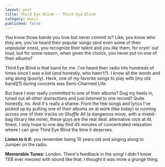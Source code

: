 ```yaml
---
layout: post
title: Third Eye Blind -- Third Eye Blind
category: music
published: false
---
```


You know those bands you love but never commit to? Like, you know who they are, you've heard their popular songs (and even some of their unpopular ones), you recognize their talent and you *like* them, for cryin' out loud, but for some reason, when given the choice, you never put on one of their albums?

Third Eye Blind is that band for me. I've heard their radio hits hundreds of times since I was a kid (and honestly, who hasn't?). I know all the words and sing along (poorly). Heck, one of my favorite songs to play with [my old band][1] during concerts was Semi-Charmed Life.

But have I ever really *committed* to one of their albums? Dug my heels in, tuned out all other distractions and just listened to one record? Quite honestly, no. And it's really a shame. From the few songs and lyrics I've picked up by putting one of their albums on at work (like today) or running across one of their tracks on *Shuffle All* (a dangerous move, with a mixed-bag library like mine), these guys are the real deal: alternative rock at its finest. I only hope to one day find 45 minutes of concentrated relaxation where I can give Third Eye Blind the time it deserves.

**Listen to it if:** you remember being 10 years old and singing along to Jumper on the radio.

**Memorable Tunes:** London. There's feedback in the song! I didn't know TEB ever messed with sound like that; I thought it was more a grunge thing.
